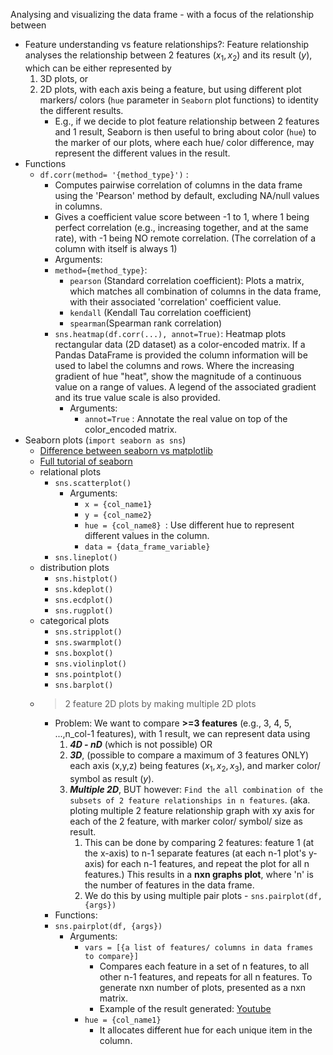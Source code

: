 Analysing and visualizing the data frame - with a focus of the relationship between 
- Feature understanding vs feature relationships?: Feature relationship analyses the relationship between 2 features ($x_{1}, x_{2}$) and its result ($y$), which can be either represented by 
	1) 3D plots, or 
	2) 2D plots, with each axis being a feature, but using different plot markers/ colors (`hue` parameter in `Seaborn` plot functions) to identity the different results. 
		- E.g., if we decide to plot feature relationship between 2 features and 1 result, Seaborn is then useful to bring about color (`hue`) to the marker of our plots, where each hue/ color difference, may represent the different values in the result.
- Functions
	- `df.corr(method= '{method_type}')` :
		- Computes pairwise correlation of columns in the data frame using the 'Pearson' method by default, excluding NA/null values in columns.
		- Gives a coefficient value score between -1 to 1, where 1 being perfect correlation (e.g., increasing together, and at the same rate), with -1  being NO remote correlation. (The correlation of a column with itself is always 1)
		- Arguments:
		- `method={method_type}`: 
			- `pearson` (Standard correlation coefficient): Plots a matrix, which matches all combination of columns in the data frame, with their associated 'correlation' coefficient value.
			- `kendall` (Kendall Tau correlation coefficient)
			- `spearman`(Spearman rank correlation)
		- `sns.heatmap(df.corr(...), annot=True)`:  Heatmap plots rectangular data (2D dataset) as a color-encoded matrix. If a Pandas DataFrame is provided the column information will be used to label the columns and rows. Where the increasing gradient of hue "heat", show the magnitude of a continuous value on a range of values. A legend of the associated gradient and its true value scale is also provided.
			- Arguments:
				- `annot=True` : Annotate the real value on top of the color_encoded matrix.
- Seaborn plots (`import seaborn as sns`)
	- [Difference between seaborn vs matplotlib](https://codesolid.com/matplotlib-vs-seaborn/#:~:text=Matplotlib%20is%20highly%20customized%20and,and%20Pandas%20to%20plot%20graphs.)
	- [Full tutorial of seaborn](https://seaborn.pydata.org/tutorial/function_overview.html)
	- relational plots
		- `sns.scatterplot()` 
			- Arguments:
				- `x = {col_name1} `
				- `y = {col_name2} `
				- `hue = {col_name8} `: Use different hue to represent different values in the column.
				- `data = {data_frame_variable} `
		- `sns.lineplot()` 
	- distribution plots
		- `sns.histplot()` 
		- `sns.kdeplot()` 
		- `sns.ecdplot()` 
		- `sns.rugplot()` 
	- categorical plots
		- `sns.stripplot()` 
		- `sns.swarmplot()` 
		- `sns.boxplot()` 
		- `sns.violinplot()` 
		- `sns.pointplot()` 
		- `sns.barplot()` 
	- >2 feature 2D plots by making multiple 2D plots 
		- Problem: We want to compare **>=3 features** (e.g., 3, 4, 5, ...,n_col-1 features), with 1 result, we can represent data using 
			1) ***4D - nD*** (which is not possible) OR  
			2) ***3D***, (possible to compare a maximum of 3 features ONLY) each axis (x,y,z) being features ($x_{1}, x_{2},x_{3}$), and marker color/ symbol as result ($y$).
			3) ***Multiple 2D***, BUT however: `Find the all combination of the subsets of 2 feature relationships in n features`. (aka. ploting multiple 2 feature relationship graph with xy axis for each of the 2 feature, with marker color/ symbol/ size as result. 
				1) This can be done by comparing 2 features: feature 1 (at the x-axis) to n-1 separate features (at each n-1 plot's y-axis) for each n-1 features, and repeat the plot for all n features.) This results in a **nxn graphs plot**, where 'n' is the number of features in the data frame.
				2) We do this by using multiple pair plots - `sns.pairplot(df, {args})` 
		- Functions:
		- `sns.pairplot(df, {args})` 
			- Arguments:
				- `vars = [{a list of features/ columns in data frames to compare}]`
					- Compares each feature in a set of n features, to all other n-1 features, and repeats for all n features. To generate nxn number of plots, presented as a nxn matrix.
					- Example of the result generated: [Youtube](https://www.youtube.com/watch?v=xi0vhXFPegw&t=1913s)
				- `hue = {col_name1}`
					- It allocates different hue for each unique item in the column.